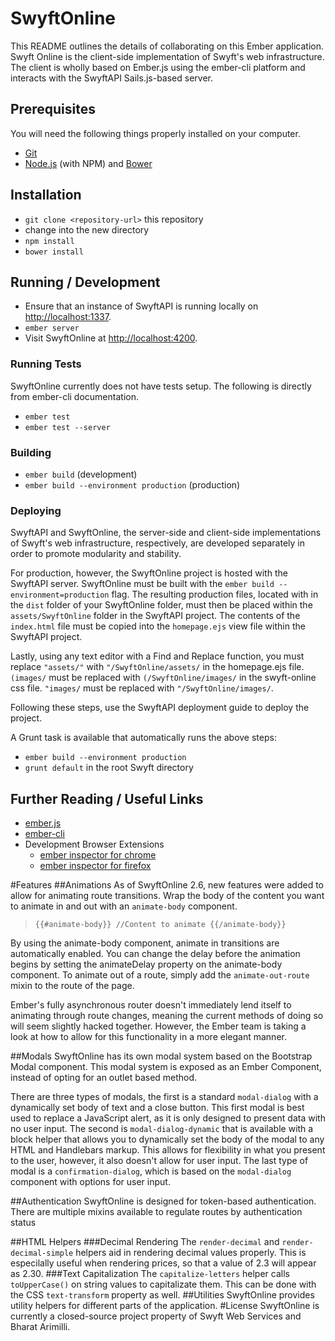 # SwyftOnline

This README outlines the details of collaborating on this Ember application.
Swyft Online is the client-side implementation of Swyft's web infrastructure. The client is wholly based on Ember.js using the ember-cli platform and interacts with the SwyftAPI Sails.js-based server.

## Prerequisites

You will need the following things properly installed on your computer.

* [Git](http://git-scm.com/)
* [Node.js](http://nodejs.org/) (with NPM) and [Bower](http://bower.io/)

## Installation

* `git clone <repository-url>` this repository
* change into the new directory
* `npm install`
* `bower install`

## Running / Development

* Ensure that an instance of SwyftAPI is running locally on [http://localhost:1337](http://localhost:1337).
* `ember server`
* Visit SwyftOnline at [http://localhost:4200](http://localhost:4200).

### Running Tests

SwyftOnline currently does not have tests setup. The following is directly from ember-cli documentation.

* `ember test`
* `ember test --server`

### Building

* `ember build` (development)
* `ember build --environment production` (production)

### Deploying

SwyftAPI and SwyftOnline, the server-side and client-side implementations of Swyft's web infrastructure, respectively, are developed separately in order to promote modularity and stability. 

For production, however, the SwyftOnline project is hosted with the SwyftAPI server. SwyftOnline must be built with the `ember build --environment=production` flag. The resulting production files, located with in the `dist` folder of your SwyftOnline folder, must then be placed within the `assets/SwyftOnline` folder in the SwyftAPI project. The contents of the `index.html` file must be copied into the `homepage.ejs` view file within the SwyftAPI project. 

Lastly, using any text editor with a Find and Replace function, you must replace `"assets/"` with `"/SwyftOnline/assets/` in the homepage.ejs file. `(images/` must be replaced with `(/SwyftOnline/images/` in the swyft-online css file. `"images/` must be replaced with `"/SwyftOnline/images/`.

Following these steps, use the SwyftAPI deployment guide to deploy the project.

A Grunt task is available that automatically runs the above steps:

* `ember build --environment production`
* `grunt default` in the root Swyft directory

## Further Reading / Useful Links

* [ember.js](http://emberjs.com/)
* [ember-cli](http://www.ember-cli.com/)
* Development Browser Extensions
  * [ember inspector for chrome](https://chrome.google.com/webstore/detail/ember-inspector/bmdblncegkenkacieihfhpjfppoconhi)
  * [ember inspector for firefox](https://addons.mozilla.org/en-US/firefox/addon/ember-inspector/)

#Features
##Animations
As of SwyftOnline 2.6, new features were added to allow for animating route transitions. Wrap the body of the content you want to animate in and out with an `animate-body` component.

> `{{#animate-body}}
> //Content to animate
> {{/animate-body}}`

By using the animate-body component, animate in transitions are automatically enabled. You can change the delay before the animation begins by setting the animateDelay property on the animate-body component. To animate out of a route, simply add the `animate-out-route` mixin to the route of the page.


Ember's fully asynchronous router doesn't immediately lend itself to animating through route changes, meaning the current methods of doing so will seem slightly hacked together. However, the Ember team is taking a look at how to allow for this functionality in a more elegant manner.

##Modals
SwyftOnline has its own modal system based on the Bootstrap Modal component. This modal system is exposed as an Ember Component, instead of opting for an outlet based method. 

There are three types of modals, the first is a standard `modal-dialog` with a dynamically set body of text and a close button. This first modal is best used to replace a JavaScript alert, as it is only designed to present data with no user input. The second is `modal-dialog-dynamic` that is available with a block helper that allows you to dynamically set the body of the modal to any HTML and Handlebars markup. This allows for flexibility in what you present to the user, however, it also doesn't allow for user input. The last type of modal is a `confirmation-dialog`, which is based on the `modal-dialog` component with options for user input.

##Authentication
SwyftOnline is designed for token-based authentication. There are multiple mixins available to regulate routes by authentication status

##HTML Helpers
###Decimal Rendering
The `render-decimal` and `render-decimal-simple` helpers aid in rendering decimal values properly. This is especilally useful when rendering prices, so that a value of 2.3 will appear as 2.30.
###Text Capitalization
The `capitalize-letters` helper calls `toUpperCase()` on string values to capitalizate them. This can be done with the CSS `text-transform` property as well.
##Utilities
SwyftOnline provides utility helpers for different parts of the application.
#License
SwyftOnline is currently a closed-source project property of Swyft Web Services and Bharat Arimilli.
